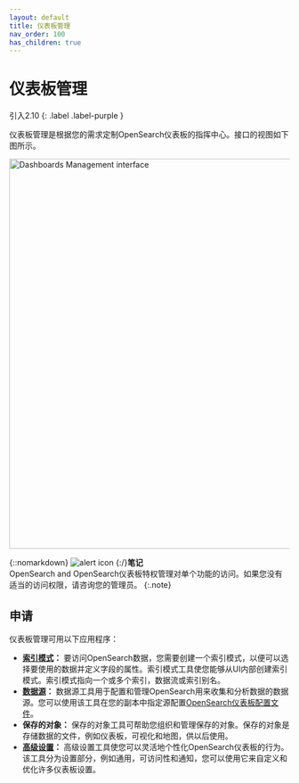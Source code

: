 ```yaml
---
layout: default
title: 仪表板管理
nav_order: 100
has_children: true
---
```


# 仪表板管理
引入2.10
{: .label .label-purple }

仪表板管理是根据您的需求定制OpenSearch仪表板的指挥中心。接口的视图如下图所示。

<img src="{{site.url}}{{site.baseurl}}/images/dashboards/dashboards-management-ui.png" alt="Dashboards Management interface" width="700"/>

{::nomarkdown} <img src ="{{site.url}}{{site.baseurl}}/images/icons/alert-icon.png" class ="inline-icon" alt ="alert icon"/> {:/}**笔记**<br> OpenSearch and OpenSearch仪表板特权管理对单个功能的访问。如果您没有适当的访问权限，请咨询您的管理员。
{:.note}

## 申请

仪表板管理可用以下应用程序：

- **[索引模式]({{site.url}}{{site.baseurl}}/dashboards/management/index-patterns/)：** 要访问OpenSearch数据，您需要创建一个索引模式，以便可以选择要使用的数据并定义字段的属性。索引模式工具使您能够从UI内部创建索引模式。索引模式指向一个或多个索引，数据流或索引别名。
- **[数据源]({{site.url}}{{site.baseurl}}/dashboards/management/multi-data-sources/)：** 数据源工具用于配置和管理OpenSearch用来收集和分析数据的数据源。您可以使用该工具在您的副本中指定源配置[OpenSearch仪表板配置文件]({{site.url}}{{site.baseurl}}https://github.com/opensearch-project/OpenSearch-Dashboards/blob/main/config/opensearch_dashboards.yml)。
- **保存的对象：** 保存的对象工具可帮助您组织和管理保存的对象。保存的对象是存储数据的文件，例如仪表板，可视化和地图，供以后使用。
- **[高级设置]({{site.url}}{{site.baseurl}}/dashboards/management/advanced-settings/)：** 高级设置工具使您可以灵活地个性化OpenSearch仪表板的行为。该工具分为设置部分，例如通用，可访问性和通知，您可以使用它来自定义和优化许多仪表板设置。

